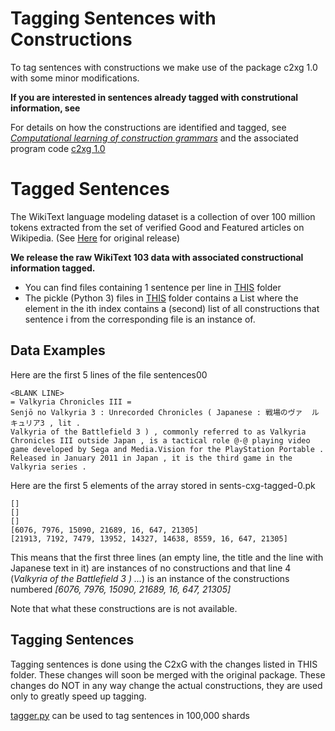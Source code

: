 
# Tagging Sentences with Constructions

To tag sentences with constructions we make use of the package c2xg 1.0 with some minor modifications. 

**If you are interested in sentences already tagged with construtional information, see**

For details on how the constructions are identified and tagged, see *[Computational learning of construction grammars](https://www.cambridge.org/core/journals/language-and-cognition/article/computational-learning-of-construction-grammars/43E9BA63CD01CB2912029FF32721076E)*  and the associated program code [c2xg 1.0](https://github.com/jonathandunn/c2xg)

# Tagged Sentences

The WikiText language modeling dataset is a collection of over 100 million tokens extracted from the set of verified Good and Featured articles on Wikipedia. (See [Here](https://www.salesforce.com/products/einstein/ai-research/the-wikitext-dependency-language-modeling-dataset/) for original release) 

**We release the raw WikiText 103 data with associated constructional information tagged.**

 - You can find files containing 1 sentence per line in [THIS](https://github.com/H-TayyarMadabushi/CxGBERT-BERT-meets-Construction-Grammar/tree/master/C2xG/data/sentences) folder  
 - The pickle (Python 3) files in [THIS](https://github.com/H-TayyarMadabushi/CxGBERT-BERT-meets-Construction-Grammar/tree/master/C2xG/data/cxg) folder contains a List where the
   element in the ith index contains a (second) list of all
   constructions that sentence i from the corresponding file is an
   instance of.


## Data Examples

	  
Here are the first 5 lines of the file sentences00
	
	<BLANK LINE>
	= Valkyria Chronicles III =
	Senjō no Valkyria 3 : Unrecorded Chronicles ( Japanese : 戦場のヴァ	ルキュリア3 , lit .
	Valkyria of the Battlefield 3 ) , commonly referred to as Valkyria Chronicles III outside Japan , is a tactical role @-@ playing video game developed by Sega and Media.Vision for the PlayStation Portable .
	Released in January 2011 in Japan , it is the third game in the Valkyria series .

Here are the first 5 elements of the array stored in sents-cxg-tagged-0.pk

	[]
	[]
	[]
	[6076, 7976, 15090, 21689, 16, 647, 21305]
	[21913, 7192, 7479, 13952, 14327, 14638, 8559, 16, 647, 21305]

This means that the first three lines (an empty line, the title and the line with Japanese text in it) are instances of no constructions and that line 4 (*Valkyria of the Battlefield 3 ) ...*) is an instance of the constructions numbered *[6076, 7976, 15090, 21689, 16, 647, 21305]*

Note that what these constructions are is not available. 

## Tagging Sentences

Tagging sentences is done using the C2xG with the changes listed in THIS folder. These changes will soon be merged with the original package. These changes do NOT in any way change the actual constructions, they are used only to greatly speed up tagging. 

[tagger.py](https://github.com/H-TayyarMadabushi/CxGBERT-BERT-meets-Construction-Grammar/blob/master/C2xG/tagger.py) can be used to tag sentences in 100,000 shards 
